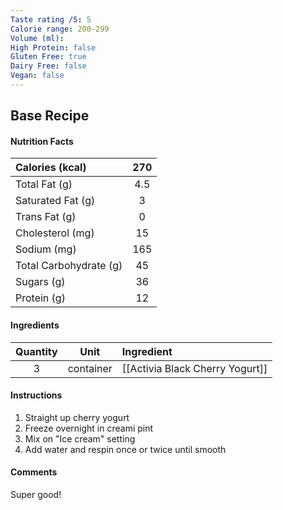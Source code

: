 ```yaml
---
Taste rating /5: 5
Calorie range: 200-299
Volume (ml): 
High Protein: false
Gluten Free: true
Dairy Free: false
Vegan: false
---
```

## Base Recipe
#### Nutrition Facts
| Calories (kcal) | 270 |
| :-- | :--: |
| Total Fat (g) | 4.5 |
| Saturated Fat (g) | 3 |
| Trans Fat (g) | 0 |
| Cholesterol (mg) | 15 |
| Sodium (mg) | 165 |
| Total Carbohydrate (g) | 45 |
| Sugars (g) | 36 |
| Protein (g) | 12 |
#### Ingredients
| Quantity | Unit | Ingredient |
| :--: | :--: | :--- |
| 3 | container | [[Activia Black Cherry Yogurt]] |
#### Instructions

1. Straight up cherry yogurt
2. Freeze overnight in creami pint
3. Mix on "Ice cream" setting
4. Add water and respin once or twice until smooth

#### Comments

Super good!